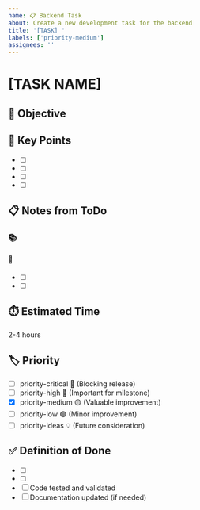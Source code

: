 ```yaml
---
name: 📋 Backend Task
about: Create a new development task for the backend
title: '[TASK] '
labels: ['priority-medium']
assignees: ''
---
```


# [TASK NAME]

## 🎯 Objective
<!-- Brief description of what needs to be accomplished -->

## 🔑 Key Points  
<!-- Key point what needs to be accomplished, representing the idea of this Task -->
- [ ] <!-- Main task/requirement 1 -->
- [ ] <!-- Main task/requirement 2 -->
- [ ] <!-- Main task/requirement 3 -->
- [ ] <!-- Testing/validation requirements -->

## 📋 Notes from ToDo
<!-- Notes imported from ToDo markdown file (only till v0.1.0) -->
### 📚 <!-- Section Name -->
#### 🔧 <!-- Subsection -->
- [ ] <!-- Specific task 1 -->
- [ ] <!-- Specific task 2 -->

<!-- Additional context or technical details -->

## ⏱️ Estimated Time
2-4 hours

## 🏷️ Priority
<!-- Select one -->
- [ ] priority-critical 🚨 (Blocking release)
- [ ] priority-high 🔴 (Important for milestone) 
- [x] priority-medium 🟡 (Valuable improvement)
- [ ] priority-low 🟢 (Minor improvement)
- [ ] priority-ideas 💡 (Future consideration)

## ✅ Definition of Done
<!-- Key point what needs to be accomplished, representing the must of this Task based on the Key Points -->
- [ ] <!-- Criterion 1 -->
- [ ] <!-- Criterion 2 -->
- [ ] Code tested and validated
- [ ] Documentation updated (if needed)